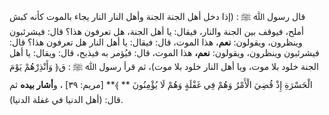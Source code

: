 قال رسول ﷲ ﷺ : (إذا دخل أهل الجنة الجنة وأهل النار النار يجاء بالموت كأنه كبش أملح، فيوقف بين الجنة والنار، فيقال: يا أهل الجنة، هل تعرفون هذا؟ قال: فيشرئبون وينظرون، ويقولون: **نعم**، هذا الموت، قال: فيقال: يا أهل النار هل تعرفون هذا؟ قال: فيشرئبون وينظرون، ويقولون: **نعم،** هذا الموت، قال: فيُؤمر به فيذبح، قال: ويقال: يا أهل الجنة خلود بلا موت، ويا أهل النار خلود بلا موت)، ثم قرأ رسول ﷲ ﷺ :  ق﴿ وَأَنْذِرْهُمْ يَوْمَ الْحَسْرَةِ إِذْ قُضِيَ الْأَمْرُ وَهُمْ فِي غَفْلَةٍ وَهُمْ لَا يُؤْمِنُونَ ** ﴾**  [مريم: ٣٩] ، و**أشار بيده** ثم قال: (أهل الدنيا في غفلة الدنيا).